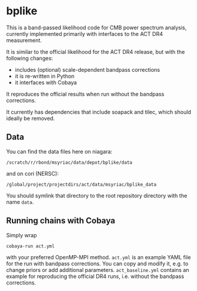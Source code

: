 # bplike

This is a band-passed likelihood code for CMB power spectrum analysis, currently implemented primarily with interfaces to the ACT DR4 measurement.

It is similar to the official likelihood for the ACT DR4 release, but with the following changes:
- includes (optional) scale-dependent bandpass corrections 
- it is re-written in Python 
- it interfaces with Cobaya

It reproduces the official results when run without the 
bandpass corrections.

It currently has dependencies that include soapack and tilec,
which should ideally be removed.

## Data

You can find the data files here on niagara:
```
/scratch/r/rbond/msyriac/data/depot/bplike/data
```

and on cori (NERSC):
```
/global/project/projectdirs/act/data/msyriac/bplike_data
```

You should symlink that directory to the root repository directory with the name `data`.


## Running chains with Cobaya

Simply wrap
```
cobaya-run act.yml
```

with your preferred OpenMP-MPI method. `act.yml` is an example YAML
file for the run with bandpass corrections. You can copy and modify it,
e.g. to change priors or add additional parameters. `act_baseline.yml`
contains an example for reproducing the official DR4 runs, i.e. without the
bandpass corrections.
